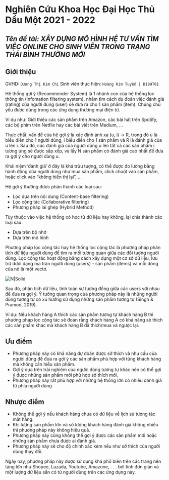 # Nghiên Cứu Khoa Học Đại Học Thủ Dầu Một 2021 - 2022
## _Tên đề tài: XÂY DỰNG MÔ HÌNH HỆ TƯ VẤN TÌM VIỆC ONLINE CHO SINH VIÊN TRONG TRẠNG THÁI BÌNH THƯỜNG MỚI_

## Giới thiệu

GVHD: `Dương Thị Kim Chi`
Sinh viên thực hiện: `Hoàng Kim Tuyến | D18HT01`

Hệ thống gợi ý (Recommender System) là 1 nhánh con của hệ thống lọc thông tin (Infomation filtering system), nhằm tìm cách dự đoán việc đánh giá (rating) của người dùng (user) sẽ đưa ra cho 1 sản phẩm (item). Chúng chủ yếu được dùng trong các ứng dụng thương mại điện tử.

Ví dụ như: Giới thiệu các sản phẩm trên Amazon, các bài hát trên Spotify, các bộ phim trên Netflix hay các bài viết trên Medium, …

Thực chất, vấn đề của hệ gợi ý là xác định ánh xạ (u, i) -> R, trong đó u là biểu diễn cho 1 người dùng, i biểu diễn cho 1 sản phẩm và R là đánh giá của u lên i. Sau đó, các đánh giá của người dùng u lên tất cả các sản phẩm i tương ứng sẽ được sắp xếp, và lấy N sản phẩm có đánh giá cao nhất để đưa ra gợi ý cho người dùng u.

Khái niệm ‘đánh giá’ ở đây là khá trừu tượng, có thể được đo lường bằng hành động của người dùng như mua sản phẩm, click chuột vào sản phẩm, hoặc click vào “không hiển thị lại”, …

Hệ gợi ý thường được phân thành các loại sau:
- Lọc dựa trên nội dung (Content-base filtering)
- Lọc cộng tác (Collaborative filtering)
- Phương pháp lai ghép (Hybrid Method)

Tùy thuộc vào việc hệ thống có học từ dữ liệu hay không, lại chia thành các loại sau:
- Dựa trên bộ nhớ
- Dựa trên mô hình

Phương pháp lọc cộng tác hay hệ thống lọc cộng tác là phương pháp phân tích dữ liệu người dùng để tìm ra mối tương quan giữa các đối tượng người dùng. Lọc cộng tác hoạt động bằng cách xây dựng một cơ sở dữ liệu, lưu trữ dưới dạng ma trận người dùng (users) - sản phẩm (items) và mỗi dòng của nó là một vectơ.

![N|Solid](https://blogger.googleusercontent.com/img/b/R29vZ2xl/AVvXsEi-UH1u3NLPs1ZIZs36NPd28WkM2Rk4cAj3EimzOPvLJZBGlriYAixj8dINrT3yPb64xEz7KeTiWhvFwCOHhubciIVWto_psXSUqc4sKqAYWsJOTxAggdV6HTDcqJzzQKsJXKRivzLblZ0phv5DRgQueJz8i1oIkWYJQzzJ_NSBwm9hooBnnq5o2hQP/s16000/Recomend_system.png)

Sau đó, phân tích dữ liệu, tính toán sự tương đồng giữa các users với nhau để đưa ra gợi ý. Ý tưởng quan trọng của phương pháp này là những người dùng tương tự có xu hướng sử dụng những sản phẩm tương tự (Singh & Pramod, 2019).

Ví dụ: Nếu khách hàng A thích các sản phẩm tương tự khách hàng B thì phương pháp lọc cộng tác sẽ đoán rằng khách hàng A có khả năng sẽ thích các sản phẩm khác mà khách hàng B đã thích/mua và ngược lại.

## Ưu điểm
- Phương pháp này có khả năng dự đoán được sở thích và nhu cầu của người dùng để đưa ra gợi ý các sản phẩm phù hợp với từng khách hàng mà không cần hiểu sản phẩm.
- Gợi ý dựa trên trải nghiệm của người dùng tương tự khác nên có thể gợi ý được những sản phẩm mới phù hợp sở thích mới.
- Phương pháp này rất phù hợp với những hệ thống lớn có nhiều đánh giá từ phía người dùng
## Nhược điểm
- Không thể gợi ý nếu khách hàng chưa có dữ liệu về lịch sử tương tác mặt hàng.
- Khi lượng sản phẩm lớn và số lượng khách hàng đánh giá không nhiều thì phương pháp này không hiệu quả.
- Phương pháp này cũng không thể gợi ý được các sản phẩm mới hoặc những sản phẩm chưa được ai đánh giá.
- Phương pháp này sẽ cho độ chính xác kém nếu như sở thích của người dùng thay đổi.

Ngày nay, phương pháp này được sử dụng khá phổ biến trên các trang nền tảng lớn như Shopee, Lazada, Youtube, Amazone, . . . bởi tính đơn giản và một lượng dữ liệu sẵn có từ người dùng trên các ứng dụng này.